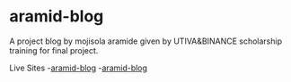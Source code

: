 # aramid-blog

A project blog by mojisola aramide given by UTIVA&BINANCE scholarship training for final project.

Live Sites
-[aramid-blog](https://aramid-client-blog.onrender.com/)
-[aramid-blog](https://aramid-blog.netlify.app/)
